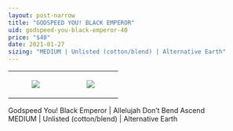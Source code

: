 ```yaml
---
layout: post-narrow
title: "GODSPEED YOU! BLACK EMPEROR"
uid: godspeed-you-black-emperor-40
price: "$40"
date: 2021-01-27
sizing: "MEDIUM | Unlisted (cotton/blend) | Alternative Earth"
---
```




<table style="width:100%;"><tr><td style="vertical-align:top;">
      <figure class="tmblr-full" data-orig-height="2048" data-orig-width="1365" data-orig-src="https://concertshirts.netlify.app/shirts/0178/0178-01.jpg"><img src="https://64.media.tumblr.com/862f1dcaece446d176a4bc75e3077550/94eaedc4b988878a-0a/s540x810/19a5187195452ea80832dec09729a258419d410c.jpg" data-orig-height="2048" data-orig-width="1365" data-orig-src="https://concertshirts.netlify.app/shirts/0178/0178-01.jpg"/></figure></td>
    <td style="vertical-align:top;">
      <figure class="tmblr-full" data-orig-height="2048" data-orig-width="1365" data-orig-src="https://concertshirts.netlify.app/shirts/0178/0178-02.jpg"><img src="https://64.media.tumblr.com/a753864de253213f3a5dd78af84580a0/94eaedc4b988878a-cc/s540x810/3be3c051cbafb3aecb0d19c8342ec07a88627da5.jpg" data-orig-height="2048" data-orig-width="1365" data-orig-src="https://concertshirts.netlify.app/shirts/0178/0178-02.jpg"/></figure></td>
  </tr></table><p>
  Godspeed You! Black Emperor | Allelujah Don&rsquo;t Bend Ascend<br/>MEDIUM | Unlisted (cotton/blend) | Alternative Earth
</p>
